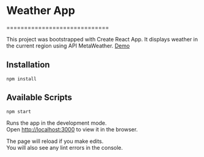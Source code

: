 # Weather App 
 =============================
 
This project was bootstrapped with Create React App. It displays weather in the current region using API MetaWeather. 
[Demo](https://weather-app-5063c.web.app/)


## Installation
```shell
npm install
```


## Available Scripts

```shell
npm start
```

Runs the app in the development mode.<br />
Open [http://localhost:3000](http://localhost:3000) to view it in the browser.

The page will reload if you make edits.<br />
You will also see any lint errors in the console.
